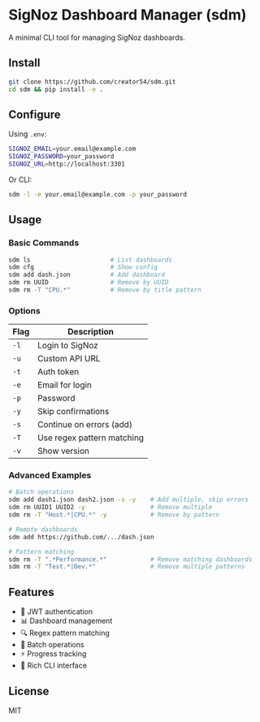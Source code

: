 # SigNoz Dashboard Manager (sdm)

A minimal CLI tool for managing SigNoz dashboards.

## Install

```bash
git clone https://github.com/creator54/sdm.git
cd sdm && pip install -e .
```

## Configure

Using `.env`:
```bash
SIGNOZ_EMAIL=your.email@example.com
SIGNOZ_PASSWORD=your_password
SIGNOZ_URL=http://localhost:3301
```

Or CLI:
```bash
sdm -l -e your.email@example.com -p your_password
```

## Usage

### Basic Commands
```bash
sdm ls                      # List dashboards
sdm cfg                     # Show config
sdm add dash.json           # Add dashboard
sdm rm UUID                 # Remove by UUID
sdm rm -T "CPU.*"           # Remove by title pattern
```

### Options
| Flag | Description |
|------|-------------|
| `-l` | Login to SigNoz |
| `-u` | Custom API URL |
| `-t` | Auth token |
| `-e` | Email for login |
| `-p` | Password |
| `-y` | Skip confirmations |
| `-s` | Continue on errors (add) |
| `-T` | Use regex pattern matching |
| `-v` | Show version |

### Advanced Examples
```bash
# Batch operations
sdm add dash1.json dash2.json -s -y    # Add multiple, skip errors
sdm rm UUID1 UUID2 -y                  # Remove multiple
sdm rm -T "Host.*|CPU.*" -y            # Remove by pattern

# Remote dashboards
sdm add https://github.com/.../dash.json

# Pattern matching
sdm rm -T ".*Performance.*"            # Remove matching dashboards
sdm rm -T "Test.*|Dev.*"               # Remove multiple patterns
```

## Features

- 🔐 JWT authentication
- 📊 Dashboard management
- 🔍 Regex pattern matching
- 🚀 Batch operations
- ⚡ Progress tracking
- 🎨 Rich CLI interface

## License

MIT 